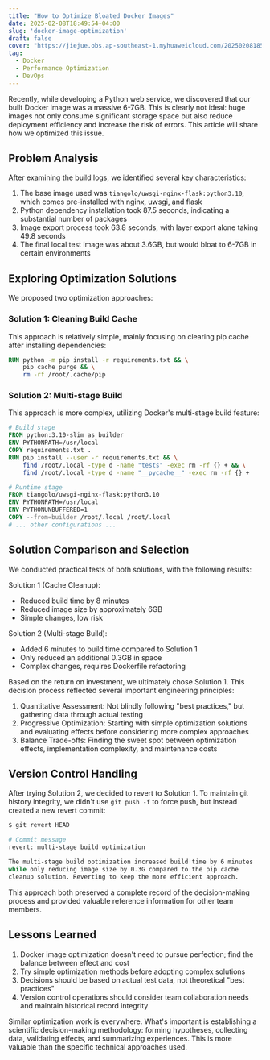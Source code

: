 ```yaml
---
title: "How to Optimize Bloated Docker Images"
date: 2025-02-08T18:49:54+04:00
slug: 'docker-image-optimization'
draft: false
cover: "https://jiejue.obs.ap-southeast-1.myhuaweicloud.com/20250208185542747.webp"
tag:
  - Docker
  - Performance Optimization
  - DevOps
---
```


Recently, while developing a Python web service, we discovered that our built Docker image was a massive 6-7GB. This is clearly not ideal: huge images not only consume significant storage space but also reduce deployment efficiency and increase the risk of errors. This article will share how we optimized this issue.

<!--more-->

## Problem Analysis

After examining the build logs, we identified several key characteristics:

1. The base image used was `tiangolo/uwsgi-nginx-flask:python3.10`, which comes pre-installed with nginx, uwsgi, and flask
2. Python dependency installation took 87.5 seconds, indicating a substantial number of packages
3. Image export process took 63.8 seconds, with layer export alone taking 49.8 seconds
4. The final local test image was about 3.6GB, but would bloat to 6-7GB in certain environments

## Exploring Optimization Solutions

We proposed two optimization approaches:

### Solution 1: Cleaning Build Cache

This approach is relatively simple, mainly focusing on clearing pip cache after installing dependencies:

```dockerfile
RUN python -m pip install -r requirements.txt && \
    pip cache purge && \
    rm -rf /root/.cache/pip
```

### Solution 2: Multi-stage Build

This approach is more complex, utilizing Docker's multi-stage build feature:

```dockerfile
# Build stage
FROM python:3.10-slim as builder
ENV PYTHONPATH=/usr/local
COPY requirements.txt .
RUN pip install --user -r requirements.txt && \
    find /root/.local -type d -name "tests" -exec rm -rf {} + && \
    find /root/.local -type d -name "__pycache__" -exec rm -rf {} +

# Runtime stage
FROM tiangolo/uwsgi-nginx-flask:python3.10
ENV PYTHONPATH=/usr/local
ENV PYTHONUNBUFFERED=1
COPY --from=builder /root/.local /root/.local
# ... other configurations ...
```

## Solution Comparison and Selection

We conducted practical tests of both solutions, with the following results:

Solution 1 (Cache Cleanup):
- Reduced build time by 8 minutes
- Reduced image size by approximately 6GB
- Simple changes, low risk

Solution 2 (Multi-stage Build):
- Added 6 minutes to build time compared to Solution 1
- Only reduced an additional 0.3GB in space
- Complex changes, requires Dockerfile refactoring

Based on the return on investment, we ultimately chose Solution 1. This decision process reflected several important engineering principles:

1. Quantitative Assessment: Not blindly following "best practices," but gathering data through actual testing
2. Progressive Optimization: Starting with simple optimization solutions and evaluating effects before considering more complex approaches
3. Balance Trade-offs: Finding the sweet spot between optimization effects, implementation complexity, and maintenance costs

## Version Control Handling

After trying Solution 2, we decided to revert to Solution 1. To maintain git history integrity, we didn't use `git push -f` to force push, but instead created a new revert commit:

```bash
$ git revert HEAD

# Commit message
revert: multi-stage build optimization

The multi-stage build optimization increased build time by 6 minutes
while only reducing image size by 0.3G compared to the pip cache
cleanup solution. Reverting to keep the more efficient approach.
```

This approach both preserved a complete record of the decision-making process and provided valuable reference information for other team members.

## Lessons Learned

1. Docker image optimization doesn't need to pursue perfection; find the balance between effect and cost
2. Try simple optimization methods before adopting complex solutions
3. Decisions should be based on actual test data, not theoretical "best practices"
4. Version control operations should consider team collaboration needs and maintain historical record integrity

Similar optimization work is everywhere. What's important is establishing a scientific decision-making methodology: forming hypotheses, collecting data, validating effects, and summarizing experiences. This is more valuable than the specific technical approaches used.
